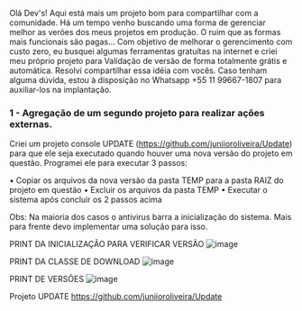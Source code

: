 Olá Dev's!
Aqui está mais um projeto bom para compartilhar com a comunidade. 
Há um tempo venho buscando uma forma de gerenciar melhor as verões dos meus projetos em produção. O ruim que as formas mais
funcionais são pagas... Com objetivo de melhorar o gerencimento com custo zero, eu busquei algumas ferramentas gratuítas na
internet e criei meu próprio projeto para Validação de versão de forma totalmente grátis e automática.
Resolvi compartilhar essa idéia com vocês. Caso tenham alguma dúvida, estou à disposição no Whatsapp +55 11 99667-1807 para 
auxiliar-los na implantação.

### 1 - Agregação de um segundo projeto para realizar ações externas.
Criei um projeto console UPDATE (https://github.com/juniioroliveira/Update) para que ele seja executado quando houver uma nova
versão do projeto em questão. Programei ele para executar 3 passos:

• Copiar os arquivos da nova versão da pasta TEMP para a pasta RAIZ do projeto em questão
• Excluir os arquivos da pasta TEMP 
• Executar o sistema após concluir os 2 passos acima

Obs: Na maioria dos casos o antivirus barra a inicialização do sistema. Mais para frente devo implementar uma solução para isso.




PRINT DA INICIALIZAÇÃO PARA VERIFICAR VERSÃO
![image](https://user-images.githubusercontent.com/69655703/186051408-6e242c81-fee1-4866-b9b1-209bfa001656.png)

PRINT DA CLASSE DE DOWNLOAD
![image](https://user-images.githubusercontent.com/69655703/186051508-c19325ba-0221-4314-a9ce-4fa9949343f3.png)

PRINT DE VERSÕES
![image](https://user-images.githubusercontent.com/69655703/186051605-5db9d45f-e0c1-4734-9f18-79a89b5727d7.png)

Projeto UPDATE
https://github.com/juniioroliveira/Update

